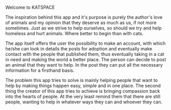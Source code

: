  Welcome to KATSPACE

The inspiration behind this app and it's purpose is purely the author's love of animals and my opinion that they deserve as much as us, if not more sometimes.
Just as we strive to help ourselves, so should we try and help homeless and hurt animals. Where better to begin than with cats.

The app itself offers the user the possibility to make an account, with which he/she can look in details the posts for adoption and eventually make contact with the people that published them,
thus eventually taking in a cat in need and making the world a better place.
The person can decide to post an animal that they want to help. In the post they can put all the necessary information for a firsthand basis.

The problem this app tries to solve is mainly helping people that want to help by making things happen easy, simple and in one place. The second thing the creator of this app tries to achieve is bringing compassion back into the hearts of people. At the very least remind them that there are still people, wanting to help in whatever ways they can and whoever they can.
